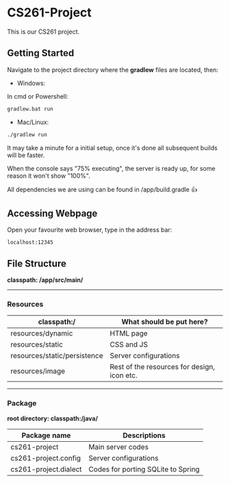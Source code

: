 # CS261-Project
This is our CS261 project.

## Getting Started
Navigate to the project directory where the **gradlew** files are located, then:

- Windows:

In cmd or Powershell:
```sh
gradlew.bat run
```

- Mac/Linux:

```sh
./gradlew run
```

It may take a minute for a initial setup, once it's done all subsequent builds will be faster.

When the console says "75% executing", the server is ready up, for some reason it won't show "100%".

All dependencies we are using can be found in /app/build.gradle :+1:

## Accessing Webpage
Open your favourite web browser, type in the address bar:
```url
localhost:12345
```

## File Structure

**classpath: /app/src/main/**

---
### Resources

| classpath:/ | What should be put here? |
| ----------- | ------------------------ |
| resources/dynamic | HTML page |
| resources/static | CSS and JS |
| resources/static/persistence | Server configurations |
| resources/image | Rest of the resources for design, icon etc. | 

---
### Package

**root directory: classpath:/java/**

| Package name | Descriptions |
| ------------ | ------------ |
| cs261-project | Main server codes |
| cs261-project.config | Server configurations |
| cs261-project.dialect | Codes for porting SQLite to Spring
